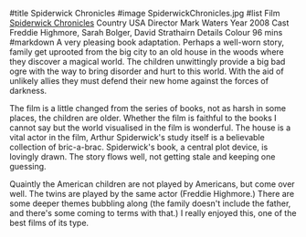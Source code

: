 #title Spiderwick Chronicles
#image	SpiderwickChronicles.jpg
#list
Film	[Spiderwick Chronicles](https://www.imdb.com/title/tt0416236/)
Country	USA
Director	Mark Waters
Year	2008
Cast	Freddie Highmore, Sarah Bolger, David Strathairn
Details	Colour 96 mins
#markdown
A very pleasing book adaptation. Perhaps a well-worn story, family get uprooted from the big city to an old house in the woods where they discover a magical world. The children unwittingly provide a big bad ogre with the way to bring disorder and hurt to this world. With the aid of unlikely allies they must defend their new home against the forces of darkness.

The film is a little changed from the series of books, not as harsh in some places, the children are older. Whether the film is faithful to the books I cannot say but the world visualised in the film is wonderful. The house is a vital actor in the film, Arthur Spiderwick's study itself is a believable collection of bric-a-brac. Spiderwick's book, a central plot device, is lovingly drawn. The story flows well, not getting stale and keeping one guessing.

Quaintly the American children are not played by Americans, but come over well. The twins are played by the same actor (Freddie Highmore.) There are some deeper themes bubbling along (the family doesn't include the father, and there's some coming to terms with that.) I really enjoyed this, one of the best films of its type.
